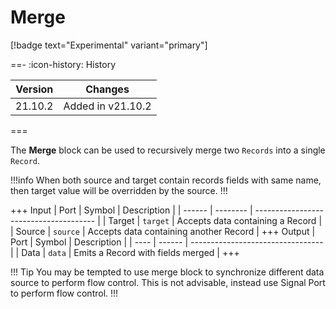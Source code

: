 # Merge

[!badge text="Experimental" variant="primary"]

==- :icon-history: History

| Version | Changes           |
| ------- | ----------------- |
| 21.10.2 | Added in v21.10.2 |

===

The **Merge** block can be used to recursively merge two `Records` into a single `Record`.

!!!info
When both source and target contain records fields with same name, then target value will be overridden by the source.
!!!

+++ Input
| Port   | Symbol   | Description                            |
| ------ | -------- | -------------------------------------- |
| Target | `target` | Accepts data containing a Record       |
| Source | `source` | Accepts data containing another Record |
+++ Output
| Port | Symbol | Description                       |
| ---- | ------ | --------------------------------- |
| Data | `data` | Emits a Record with fields merged |
+++

!!!  Tip
You may be tempted to use merge block to synchronize different data source to perform flow control. This is not advisable, instead use Signal Port to perform flow control.
!!!
